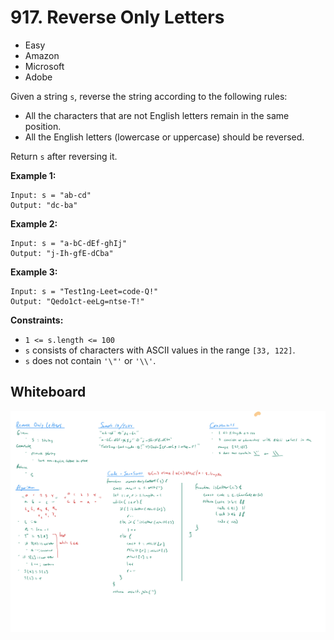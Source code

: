 # 917. Reverse Only Letters
- Easy
- Amazon
- Microsoft
- Adobe

Given a string `s`, reverse the string according to the following rules:
- All the characters that are not English letters remain in the same position.
- All the English letters (lowercase or uppercase) should be reversed.

Return `s` after reversing it.

**Example 1:**
```
Input: s = "ab-cd"
Output: "dc-ba"
```

**Example 2:**
```
Input: s = "a-bC-dEf-ghIj"
Output: "j-Ih-gfE-dCba"
```

**Example 3:**
```
Input: s = "Test1ng-Leet=code-Q!"
Output: "Qedo1ct-eeLg=ntse-T!"
```

**Constraints:**
- `1 <= s.length <= 100`
- `s` consists of characters with ASCII values in the range `[33, 122]`.
- `s` does not contain `'\"'` or `'\\'`.

## Whiteboard
![Whiteboard Image 01][whiteboard-image-01]

<!-- Refs -->
[whiteboard-image-01]: whiteboard-01.jpg
